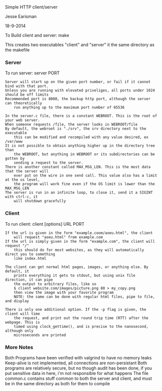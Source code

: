 Simple HTTP client/server

Jesse Earisman

18-9-2014

To Build client and server:
	make

This creates two executables "client" and "server" it the same directory as the makefile


### Server ###
To run server:
server PORT

	Server will start up on the given port number, or fail if it cannot bind with that port.
	Unless you are running with elevated priveliges, all ports under 1024 should be off limits
	Recommended port is 8080, the backup http port, although the server can theoretically 
		run anything up to the maximum port number of 65536

	In the server.c file, there is a constant WEBROOT. This is the root of your web server.
	When someone requests /file, the server looks in WEBROOT/file
	By default, the webroot is "./srv", the srv directory next to the executable
		this can be modified and recompiled with any value desired, ex /var/www
	It is not possible to obtain anything higher up in the directory tree than
		the WEBROOT, but anything in WEBROOT or its subdirectories can be gotten by
		sending a request to the server.
	There is another constant called MAX_MSG_LEN. This is the most data that the server will
		ever put on the wire in one send call. This value also has a limit at the os level, 
		the program will work fine even if the OS limit is lower than the MAX_MSG_LEN
	The server is run in an infinite loop, to close it, send it a SIGINT with ctrl-c, it
		will shutdown gracefully

### Client ###
To run client:
client [options] URL PORT

	If the url is given in the form "example.coom/aoeu.html", the client
		will request "aoeu.html" from example.com
	If the url is simply given in the form "example.com", the client will request "/"
		this should do for most websites, as they will automatically direct you to something
		like index.html

	The client can get normal html pages, images, or anything else. By default, it
		prints everything it gets to stdout, but using unix file direction, it can pipe
		the output to arbitrary files, like so
		$ client website.com/images/picture.png 80 > my_copy.png
		then view the image with your favorite program
		NOTE: the same can be done with regular html files, pipe to file, and display

	There is only one additional option. If the -p flag is given, the client will time
		the request, and print out the round trip time (RTT) after the webpage. This is
		timed using clock_gettime(), and is precise to the nanosecond, although only
		microseconds are printed



### More Notes ###
Both Programs have been verified with valgrind to have no memory leaks
Keep-alive is not implemented, all connections are non-persistant
Both programs are relatively secure, but no though audit has been done, if you
	put sensitive data in here, i'm not responsible for what happens
The file common.c contains stuff common to both the server and client, and must be
	in the same directory as both for them to compile

